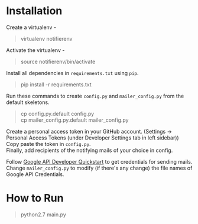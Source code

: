 # Installation

Create a virtualenv -  
> virtualenv notifierenv

Activate the virtualenv -  
> source notifierenv/bin/activate

Install all dependencies in `requirements.txt` using `pip`.  
> pip install -r requirements.txt

Run these commands to create `config.py` and `mailer_config.py` from the default skeletons.
> cp config.py.default config.py  
> cp mailer_config.py.default mailer_config.py

Create a personal access token in your GitHub account. (Settings -> Personal Access Tokens (under Developer Settings tab in left sidebar))  
Copy paste the token in `config.py`.  
Finally, add recipients of the notifying mails of your choice in config.  

Follow [Google API Developer Quickstart](https://developers.google.com/gmail/api/quickstart/python) to get credentials for sending mails.  
Change `mailer_config.py` to modify (if there's any change) the file names of Google API Credentials.

# How to Run

> python2.7 main.py
